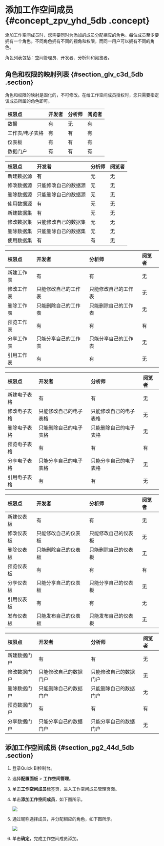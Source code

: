 # 添加工作空间成员 {#concept_zpv_yhd_5db .concept}

添加工作空间成员时，您需要同时为添加的成员分配相应的角色。每位成员至少要拥有一个角色。不同角色拥有不同的视角和权限，而同一用户可以拥有不同的角色。

角色列表包括：空间管理员、开发者、分析师和阅览者。

## 角色和权限的映射列表 {#section_glv_c3d_5db .section}

角色和权限的映射是固化的，不可修改。在给工作空间成员授权时，您只需要指定该成员所属的角色即可。

|权限点|开发者|分析师|阅览者|
|:--|:--|:--|:--|
|数据|有|无|有|
|工作表/电子表格|有|有|有|
|仪表板|有|有|有|
|数据门户|有|有|有|

|权限点|开发者|分析师|阅览者|
|:--|:--|:--|:--|
|新建数据源|有|无|无|
|修改数据源|只能修改自己的数据源|无|无|
|删除数据源|只能删除自己的数据源|无|无|
|使用数据源|有|无|无|
|新建数据集|有|无|无|
|修改数据集|只能修改自己的数据集|无|无|
|删除数据集|只能删除自己的数据集|无|无|
|使用数据集|有|有|无|

|权限点|开发者|分析师|阅览者|
|:--|:--|:--|:--|
|新建工作表|有|有|无|
|修改工作表|只能修改自己的工作表|只能修改自己的工作表|无|
|删除工作表|只能删除自己的工作表|只能删除自己的工作表|无|
|预览工作表|有|有|有|
|分享工作表|只能分享自己的工作表|只能分享自己的工作表|无|
|引用工作表|有|有|无|

|权限点|开发者|分析师|阅览者|
|:--|:--|:--|:--|
|新建电子表格|有|有|无|
|修改电子表格|只能修改自己的电子表格|只能修改自己的电子表格|无|
|删除电子表格|只能删除自己的电子表格|只能删除自己的电子表格|无|
|预览电子表格|有|有|有|
|分享电子表格|只能分享自己的电子表格|只能分享自己的电子表格|无|
|引用电子表格|有|有|无|

|权限点|开发者|分析师|阅览者|
|:--|:--|:--|:--|
|新建仪表板|有|有|无|
|修改仪表板|只能修改自己的仪表板|只能修改自己的仪表板|无|
|删除仪表板|只能删除自己的仪表板|只能删除自己的仪表板|无|
|预览仪表板|有|有|有|
|分享仪表板|只能分享自己的仪表板|只能分享自己的仪表板|无|
|引用仪表板|有|有|无|
|发布仪表板|只能发布自己的仪表板|只能发布自己的仪表板|无|

|权限点|开发者|分析师|阅览者|
|:--|:--|:--|:--|
|新建数据门户|有|有|无|
|修改数据门户|只能修改自己的数据门户|只能修改自己的数据门户|无|
|删除数据门户|只能删除自己的数据门户|只能删除自己的数据门户|无|
|预览数据门户|有|有|有|
|分享数据门户|只能分享自己的数据门户|只能分享自己的数据门户|无|

## 添加工作空间成员 {#section_pg2_44d_5db .section}

1.  登录Quick BI控制台。
2.  选择**配置面板** \> **工作空间管理**。
3.  单击**工作空间成员**标签页，进入工作空间成员管理页面。
4.  单击**添加工作空间成员**，如下图所示。

    ![](http://static-aliyun-doc.oss-cn-hangzhou.aliyuncs.com/assets/img/9164/1174_zh-CN.png)

5.  通过昵称选择成员，并分配相应的角色，如下图所示。

    ![](http://static-aliyun-doc.oss-cn-hangzhou.aliyuncs.com/assets/img/9164/1175_zh-CN.png)

6.  单击**确定**，完成工作空间成员添加。

